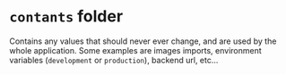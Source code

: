 # `contants` folder

Contains any values that should never ever change, and are used by the whole application. Some examples are images imports, environment variables (`development` or `production`), backend url, etc...
